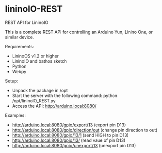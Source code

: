 # lininoIO-REST
REST API for LininoIO

This is a complete REST API for controlling an Arduino Yun, Linino One, or similar device.

Requirements: 
- LininoOS v1.2 or higher
- LininoIO and bathos sketch
- Python
- Webpy

Setup:
- Unpack the package in /opt
- Start the server with the following command:
  python /opt/lininoIO_REST.py
- Access the API:
  http://arduino.local:8080/

Examples:
- http://arduino.local:8080/gpio/export/13 (export pin D13)
- http://arduino.local:8080/gpio/direction/out (change pin direction to out)
- http://arduino.local:8080/gpio/13/1 (send HIGH to pin D13)
- http://arduino.local:8080/gpio/13/ (read vaue of pin D13)
- http://arduino.local:8080/gpio/unexport/13 (unexport pin D13)
